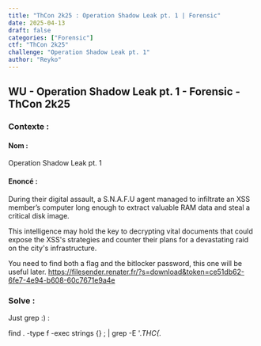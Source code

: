```yaml
---
title: "ThCon 2k25 : Operation Shadow Leak pt. 1 | Forensic"
date: 2025-04-13
draft: false
categories: ["Forensic"]
ctf: "ThCon 2k25"
challenge: "Operation Shadow Leak pt. 1"
author: "Reyko"
---
```


## WU - Operation Shadow Leak pt. 1  - Forensic - ThCon 2k25

### Contexte :

#### Nom :
Operation Shadow Leak pt. 1

#### Enoncé :

During their digital assault, a S.N.A.F.U agent managed to infiltrate an XSS member’s computer long enough to extract valuable RAM data and steal a critical disk image.

This intelligence may hold the key to decrypting vital documents that could expose the XSS's strategies and counter their plans for a devastating raid on the city's infrastructure.

You need to find both a flag and the bitlocker password, this one will be useful later.
https://filesender.renater.fr/?s=download&token=ce51db62-6fe7-4e94-b608-60c7671e9a4e


### Solve :

Just grep :) :

find . -type f -exec strings {} \; | grep -E '.*THC{.*
